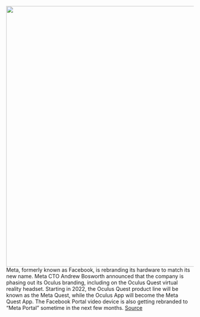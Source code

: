 <img src='https://cdn.vox-cdn.com/thumbor/iLQ142YtU789Bzda-zHnJqLQp9E=/0x0:2040x1360/1200x800/filters:focal(942x77:1268x403)/cdn.vox-cdn.com/uploads/chorus_image/image/70058887/akrales_200904_4160_0010.0.0.jpg' width='700px' /><br/>
Meta, formerly known as Facebook, is rebranding its hardware to match its new name. Meta CTO Andrew Bosworth announced that the company is phasing out its Oculus branding, including on the Oculus Quest virtual reality headset. Starting in 2022, the Oculus Quest product line will be known as the Meta Quest, while the Oculus App will become the Meta Quest App. The Facebook Portal video device is also getting rebranded to “Meta Portal” sometime in the next few months.
<a href='https://www.theverge.com/2021/10/28/22751220/facebook-portal-oculus-quest-meta-horizon-renaming'> Source <a/>